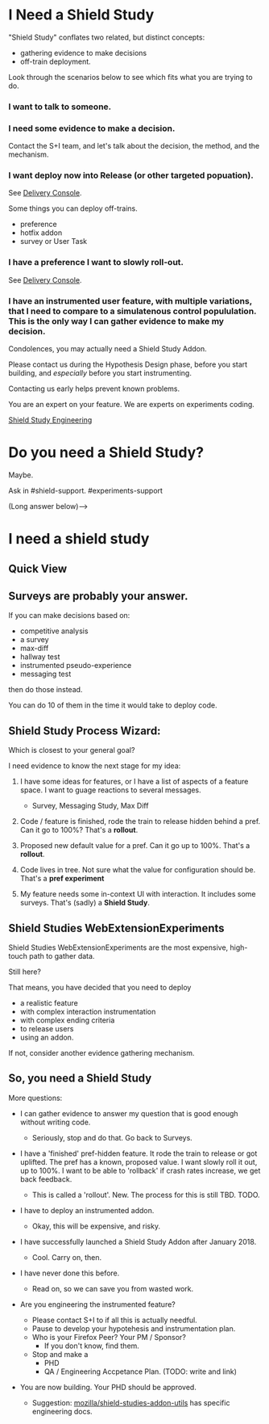 # I Need a Shield Study

"Shield Study" conflates two related, but distinct concepts:

- gathering evidence to make decisions
- off-train deployment.

Look through the scenarios below to see which fits what you are trying to do.

### I want to talk to someone.

### I need some evidence to make a decision.

Contact the S+I team, and let's talk about the decision, the method, and the mechanism.


### I want deploy **now** into Release (or other targeted popuation).

See [Delivery Console](./off_train_deployment.md).

Some things you can deploy off-trains.

- preference 
- hotfix addon
- survey or User Task


### I have a preference I want to slowly roll-out.

See [Delivery Console](./off_train_deployment.md).


### I have an instrumented user feature, with multiple variations, that I need to compare to a simulatenous control popululation.  This is the only way I can gather evidence to make my decision.

Condolences, you may actually need a Shield Study Addon.

Please contact us during the Hypothesis Design phase, before you start building, and *especially* before you start instrumenting.  

Contacting us early helps prevent known problems.

You are an expert on your feature.  We are experts on experiments coding.  

[Shield Study Engineering](./shield_study_engineering.md)







# Do you need a Shield Study?

Maybe.

Ask in #shield-support.  #experiments-support

(Long answer below)-->
# I need a shield study

## Quick View
<!-- toc -->









## Surveys are probably your answer.

If you can make decisions based on:
- competitive analysis
- a survey
- max-diff
- hallway test
- instrumented pseudo-experience
- messaging test

then do those instead.  

You can do 10 of them in the time it would take to deploy code.


## Shield Study Process Wizard:

Which is closest to your general goal? 

I need evidence to know the next stage for my idea:

1.  I have some ideas for features, or I have a list of aspects of a feature space.  I want to guage reactions to several messages.

    - Survey, Messaging Study, Max Diff

2.  Code / feature is finished, rode the train to release hidden behind a pref.  Can it go to 100%?  That's a **rollout**.

3.  Proposed new default value for a pref.  Can it go up to 100%. That's a **rollout**.

3.  Code lives in tree.  Not sure what the value for configuration should be.   That's a **pref experiment**

4. My feature needs some in-context UI with interaction.  It includes some surveys.  That's (sadly) a **Shield Study**.


## Shield Studies WebExtensionExperiments 

Shield Studies WebExtensionExperiments are the most expensive, high-touch path to gather data.

Still here?

That means, you have decided that you need to deploy
 
- a realistic feature 
- with complex interaction instrumentation
- with complex ending criteria
- to release users
- using an addon.

If not, consider another evidence gathering mechanism.


## So, you need a Shield Study

More questions:

- I can gather evidence to answer my question that is good enough without writing code.
    + Seriously, stop and do that.  Go back to Surveys.

- I have a 'finished' pref-hidden feature.  It rode the train to release or got uplifted. The pref has a known, proposed value.  I want slowly roll it out, up to 100%. I want to be able to 'rollback' if crash rates increase, we get back feedback.
    - This is called a 'rollout'.  New. The process for this is still TBD.  TODO.

- I have to deploy an instrumented addon.
    + Okay, this will be expensive, and risky.
- I have successfully launched a Shield Study Addon after January 2018.
    + Cool.  Carry on, then.
- I have never done this before.
    + Read on, so we can save you from wasted work.
- Are you engineering the instrumented feature?
    +  Please contact S+I to if all this is actually needful.
    +  Pause to develop your hypotehesis and instrumentation plan.
    +  Who is your Firefox Peer?  Your PM / Sponsor?
        *  If you don't know, find them.
    +  Stop and make a
        *  PHD
        *  QA / Engineering Accpetance Plan.  (TODO: write and link)
-  You are now building.  Your PHD should be approved. 
    +  Suggestion: [mozilla/shield-studies-addon-utils](https://github.com/mozilla/shield-studies-addon-utils) has specific engineering docs.
    



